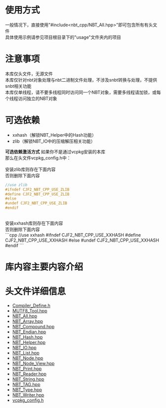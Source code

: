 ﻿# 使用方式
一般情况下，直接使用\"#include<nbt_cpp\/NBT_All.hpp>\"即可包含所有有头文件</br>
具体使用示例请参见项目根目录下的\"usage\"文件夹内的项目</br>

# 注意事项
本库仅头文件，无源文件</br>
本库仅针对nbt对象处理与nbt二进制文件处理，不涉及snbt转换与处理，不提供snbt相关功能</br>
本库仅单线程，请不要多线程同时访问同一个NBT对象，需要多线程请加锁，或每个线程访问独立的NBT对象</br>

# 可选依赖
- xxhash（解锁NBT_Helper中的Hash功能）
- zlib（解锁NBT_IO中的压缩解压相关功能）

**可选依赖激活方式**
如果你不是通过vcpkg安装的本库</br>
那么在头文件vcpkg_config.h中：</br>
</br>
安装zlib库则存在下面内容</br>
否则删除下面内容</br>
```cpp
//use zlib
#ifndef CJF2_NBT_CPP_USE_ZLIB
#define CJF2_NBT_CPP_USE_ZLIB
#else
#undef CJF2_NBT_CPP_USE_ZLIB
#endif
```
</br>
安装xxhash库则存在下面内容</br>
否则删除下面内容</br>
```cpp
//use xxhash
#ifndef CJF2_NBT_CPP_USE_XXHASH
#define CJF2_NBT_CPP_USE_XXHASH
#else
#undef CJF2_NBT_CPP_USE_XXHASH
#endif
```

# 库内容主要内容介绍





# 头文件详细信息
- [Compiler_Define.h](Compiler_Define.md)
- [MUTF8_Tool.hpp](MUTF8_Tool.md)
- [NBT_All.hpp](NBT_All.md)
- [NBT_Array.hpp](NBT_Array.md)
- [NBT_Compound.hpp](NBT_Compound.md)
- [NBT_Endian.hpp](NBT_Endian.md)
- [NBT_Hash.hpp](NBT_Hash.md)
- [NBT_Helper.hpp](NBT_Helper.md)
- [NBT_IO.hpp](NBT_IO.md)
- [NBT_List.hpp](NBT_List.md)
- [NBT_Node.hpp](NBT_Node.md)
- [NBT_Node_View.hpp](NBT_Node_View.md)
- [NBT_Print.hpp](NBT_Print.md)
- [NBT_Reader.hpp](NBT_Reader.md)
- [NBT_String.hpp](NBT_String.md)
- [NBT_TAG.hpp](NBT_TAG.md)
- [NBT_Type.hpp](NBT_Type.md)
- [NBT_Writer.hpp](NBT_Writer.md)
- [vcpkg_config.h](vcpkg_config.md)